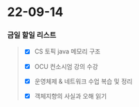 # 22-09-14
### 금일 할일 리스트

> - [x] CS 토픽 java 메모리 구조 
> 
> - [x] OCU 컨소시엄 강의 수강
> 
> - [x] 운영체제 & 네트워크 수업 복습 및 정리
> 
> - [x] 객체지향의 사실과 오해 읽기
> 
